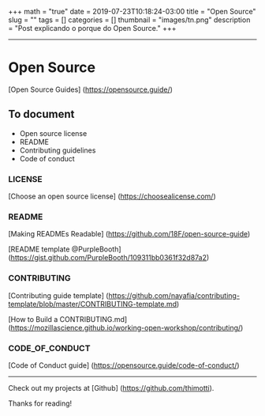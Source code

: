 +++ 
math = "true"
date = 2019-07-23T10:18:24-03:00
title = "Open Source"
slug = "" 
tags = []
categories = []
thumbnail = "images/tn.png"
description = "Post explicando o porque do Open Source."
+++

---------------------------

# Open Source

[Open Source Guides] (https://opensource.guide/)

## To document

* Open source license
* README
* Contributing guidelines
* Code of conduct

### LICENSE
[Choose an open source license] (https://choosealicense.com/)

### README
[Making READMEs Readable] (https://github.com/18F/open-source-guide)

[README template @PurpleBooth] (https://gist.github.com/PurpleBooth/109311bb0361f32d87a2)

### CONTRIBUTING
[Contributing guide template] (https://github.com/nayafia/contributing-template/blob/master/CONTRIBUTING-template.md)

[How to Build a CONTRIBUTING.md] (https://mozillascience.github.io/working-open-workshop/contributing/)

### CODE_OF_CONDUCT
[Code of Conduct guide] (https://opensource.guide/code-of-conduct/)

---------------------------
Check out my projects at [Github] (https://github.com/thimotti).

Thanks for reading!
